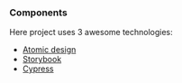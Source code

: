 ### Components
Here project uses 3 awesome technologies:
* [Atomic design](DirStructure.md)
* [Storybook](../../../Readme/Storybook.md)
* [Cypress](../../../Readme/Cypress.md)
